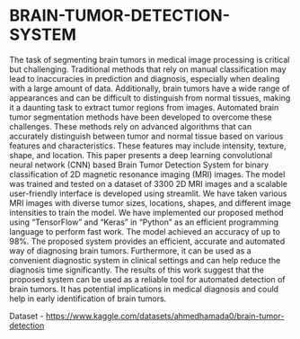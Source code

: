 # BRAIN-TUMOR-DETECTION-SYSTEM
The task of segmenting brain tumors in medical image processing is critical but 
challenging. Traditional methods that rely on manual classification may lead to inaccuracies in 
prediction and diagnosis, especially when dealing with a large amount of data. Additionally, brain 
tumors have a wide range of appearances and can be difficult to distinguish from normal tissues, 
making it a daunting task to extract tumor regions from images. Automated brain tumor 
segmentation methods have been developed to overcome these challenges. These methods rely on 
advanced algorithms that can accurately distinguish between tumor and normal tissue based on 
various features and characteristics. These features may include intensity, texture, shape, and 
location. This paper presents a deep learning convolutional neural network (CNN) based Brain 
Tumor Detection System for binary classification of 2D magnetic resonance imaging (MRI) 
images. The model was trained and tested on a dataset of 3300 2D MRI images and a scalable 
user-friendly interface is developed using streamlit. We have taken various MRI images with 
diverse tumor sizes, locations, shapes, and different image intensities to train the model. We have 
implemented our proposed method using “TensorFlow” and “Keras” in “Python” as an efficient 
programming language to perform fast work. The model achieved an accuracy of up to 98%. The 
proposed system provides an efficient, accurate and automated way of diagnosing brain tumors. 
Furthermore, it can be used as a convenient diagnostic system in clinical settings and can help 
reduce the diagnosis time significantly. The results of this work suggest that the proposed system 
can be used as a reliable tool for automated detection of brain tumors. It has potential implications 
in medical diagnosis and could help in early identification of brain tumors.


Dataset - https://www.kaggle.com/datasets/ahmedhamada0/brain-tumor-detection



